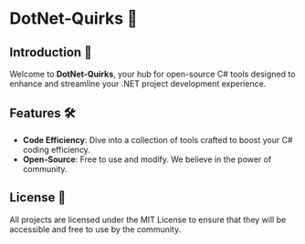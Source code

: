 # DotNet-Quirks 🚀
## Introduction 🌟
Welcome to **DotNet-Quirks**, your hub for open-source C# tools designed to enhance and streamline your .NET project development experience.

## Features 🛠️
- **Code Efficiency**: Dive into a collection of tools crafted to boost your C# coding efficiency.
- **Open-Source**: Free to use and modify. We believe in the power of community.

## License 📄
All projects are licensed under the MIT License to ensure that they will be accessible and free to use by the community.
